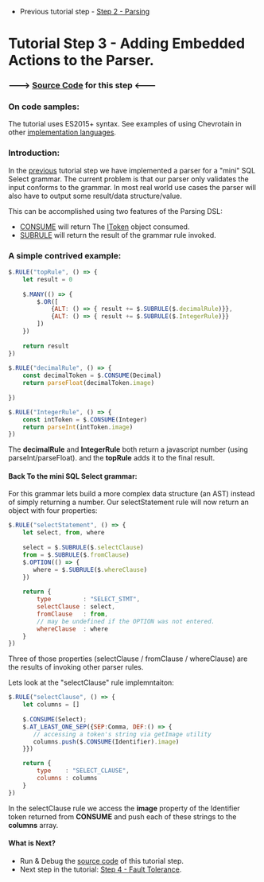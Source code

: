 * Previous tutorial step - [Step 2 - Parsing](./step2_parsing.md)

# Tutorial Step 3 - Adding Embedded Actions to the Parser.


### ---> [Source Code](https://github.com/SAP/chevrotain/blob/master/examples/tutorial/step3_actions/step3b_actions_embedded.js) for this step <---


### On code samples:
The tutorial uses ES2015+ syntax.
See examples of using Chevrotain in other [implementation languages](https://github.com/SAP/chevrotain/tree/master/examples/implementation_languages).


### Introduction:
In the [previous](./step2_parsing.md) tutorial step
we have implemented a parser for a "mini" SQL Select grammar. The current problem is that our parser only
validates the input conforms to the grammar. In most real world use cases the parser will also have to output some 
result/data structure/value.

This can be accomplished using two features of the Parsing DSL:
* [CONSUME](http://sap.github.io/chevrotain/documentation/3_1_0/classes/parser.html#consume1) will return
  The [IToken](http://sap.github.io/chevrotain/documentation/3_1_0/interfaces/itoken.html) object consumed.
* [SUBRULE](http://sap.github.io/chevrotain/documentation/3_1_0/classes/parser.html#subrule1) will return
  the result of the grammar rule invoked.


### A simple contrived example:
  
```javascript
$.RULE("topRule", () => {
    let result = 0
    
    $.MANY(() => {
        $.OR([
            {ALT: () => { result += $.SUBRULE($.decimalRule)}},
            {ALT: () => { result += $.SUBRULE($.IntegerRule)}}
        ])
    })
    
    return result
})
   
$.RULE("decimalRule", () => {
    const decimalToken = $.CONSUME(Decimal)
    return parseFloat(decimalToken.image)
  
})

$.RULE("IntegerRule", () => {
    const intToken = $.CONSUME(Integer)
    return parseInt(intToken.image)
})
```

The **decimalRule** and **IntegerRule** both return a javascript number (using parseInt/parseFloat).
and the **topRule** adds it to the final result.


#### Back To the mini SQL Select grammar:
For this grammar lets build a more complex data structure (an AST) instead of simply returning a number.
Our selectStatement rule will now return an object with four properties:
 
```javascript
$.RULE("selectStatement", () => {
    let select, from, where
    
    select = $.SUBRULE($.selectClause)
    from = $.SUBRULE($.fromClause)
    $.OPTION(() => {
       where = $.SUBRULE($.whereClause)
    })
    
    return {
        type         : "SELECT_STMT", 
        selectClause : select,
        fromClause   : from, 
        // may be undefined if the OPTION was not entered.
        whereClause  : where
    }
})
```

Three of those properties (selectClause / fromClause / whereClause) are the results of invoking
other parser rules.

Lets look at the "selectClause" rule implemntaiton:

```javascript
$.RULE("selectClause", () => {
    let columns = []
    
    $.CONSUME(Select);
    $.AT_LEAST_ONE_SEP({SEP:Comma, DEF:() => {
       // accessing a token's string via getImage utility
       columns.push($.CONSUME(Identifier).image)
    }})

    return {
        type    : "SELECT_CLAUSE", 
        columns : columns
    }
})
```

In the selectClause rule we access the **image** property of the Identifier token returned from **CONSUME** 
and push each of these strings to the **columns** array.


#### What is Next?
* Run & Debug the [source code](https://github.com/SAP/chevrotain/blob/master/examples/tutorial/step3_actions/step3b_actions_embedded.js) of 
  this tutorial step.
* Next step in the tutorial: [Step 4 - Fault Tolerance](./step4_fault_tolerance.md).
